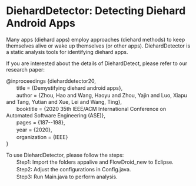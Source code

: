 # DiehardDetector: Detecting Diehard Android Apps

Many apps (diehard apps) employ approaches (diehard methods) to keep themselves alive or wake up themselves (or other apps). DiehardDetector is a static analysis tools for identifying diehard apps.

If you are interested about the details of DiehardDetect, please refer to our research paper:  

@inproceedings {dieharddetector20,  
　　title = {Demystifying diehard android apps},  
　　author = {Zhou, Hao and Wang, Haoyu and Zhou, Yajin and Luo, Xiapu and Tang, Yutian and Xue, Lei and Wang, Ting},  
　　booktitle = {2020 35th IEEE/ACM International Conference on Automated Software Engineering (ASE)},  
　　pages = {187--198},  
　　year = {2020},  
　　organization = {IEEE}  
}

To use DiehardDetector, please follow the steps:  
　　Step1: Import the folders appalive and FlowDroid_new to Eclipse.  
　　Step2: Adjust the configurations in Config.java.  
　　Step3: Run Main.java to perform analysis.  

